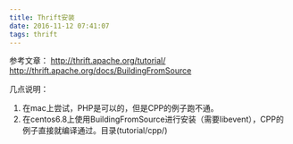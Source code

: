 ```yaml
---
title: Thrift安装
date: 2016-11-12 07:41:07
tags: thrift
---
```


参考文章：
http://thrift.apache.org/tutorial/
http://thrift.apache.org/docs/BuildingFromSource

几点说明：

1. 在mac上尝试，PHP是可以的，但是CPP的例子跑不通。
2. 在centos6.8上使用BuildingFromSource进行安装（需要libevent），CPP的例子直接就编译通过。目录(tutorial/cpp/)
